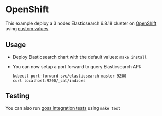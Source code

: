 # OpenShift

This example deploy a 3 nodes Elasticsearch 6.8.18 cluster on [OpenShift][]
using [custom values][].

## Usage

* Deploy Elasticsearch chart with the default values: `make install`

* You can now setup a port forward to query Elasticsearch API:

  ```
  kubectl port-forward svc/elasticsearch-master 9200
  curl localhost:9200/_cat/indices
  ```

## Testing

You can also run [goss integration tests][] using `make test`


[custom values]: https://github.com/elastic/helm-charts/tree/6.8/elasticsearch/examples/openshift/values.yaml
[goss integration tests]: https://github.com/elastic/helm-charts/tree/6.8/elasticsearch/examples/openshift/test/goss.yaml
[openshift]: https://www.openshift.com/

